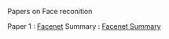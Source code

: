 
Papers on Face reconition

Paper 1 : [Facenet](https://arxiv.org/pdf/1503.03832v3)
Summary : [Facenet Summary](summary/facenet.md) 
